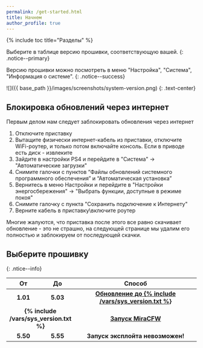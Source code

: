 ```yaml
---
permalink: /get-started.html
title: Начнем
author_profile: true
---
```

{% include toc title="Разделы" %}

Выберите в таблице версию прошивки, соответствующую вашей. 
{: .notice--primary}

Версию прошивки можно посмотреть в меню "Настройка", "Система", "Информация о системе". 
{: .notice--success}

![]({{ base_path }}/images/screenshots/system-version.png) 
{: .text-center}

## Блокировка обновлений через интернет

Первым делом нам следует заблокировать обновления через интернет

1. Отключите приставку
1. Вытащите физически интернет-кабель из приставки, отключите WiFi-роутер, и только потом включайте консоль. Если в приводе есть диск - извлеките
1. Зайдите в настройки PS4 и перейдите в "Система" -> "Автоматические загрузки"
1. Снимите галочки с пунктов “Файлы обновлений системного программного обеспечения” и “Автоматическая установка”
1. Вернитесь в меню Настройки и перейдите в "Настройки энергосбережения" -> "Выбрать функции, доступные в режиме покоя"
1. Снимите галочку с пункта "Сохранить подключение к Интернету"
1. Верните кабель в приставку\включите роутер

Многие жалуются, что приставка после этого все равно скачивает обновление - это не страшно, на следующей странице мы удалим его полностью и заблокируем от последующей скачки. 

## Выберите прошивку

{: .ntice--info}

<table>
  <colgroup>
    <col span="1" style="width: 10%;">
    <col span="1" style="width: 10%;">
    <col span="1" style="width: 80%;">
  </colgroup>
  <thead>
    <tr>
      <th style="text-align: center">От</th>
      <th style="text-align: center">До</th>
      <th style="text-align: center">Способ</th>
    </tr>
  </thead>
  <tbody>
    <tr>
      <td style="text-align: center; font-weight: bold;">1.01</td>
      <td style="text-align: center; font-weight: bold;">5.03</td>
      <td style="text-align: center; font-weight: bold;"><a href="usb-update">Обновление до {% include /vars/sys_version.txt %}</a></td>
    </tr>
    <tr>
      <td style="text-align: center; font-weight: bold;" colspan="2">{% include /vars/sys_version.txt %}</td>
      <td style="text-align: center; font-weight: bold;"><a href="start-hen">Запуск MiraCFW</a></td>
    </tr>
    <tr>
      <td style="text-align: center; font-weight: bold;">5.50</td>
      <td style="text-align: center; font-weight: bold;">5.55</td>
      <td style="text-align: center; font-weight: bold;">Запуск эксплойта невозможен!</td>
    </tr>
  </tbody>
</table>